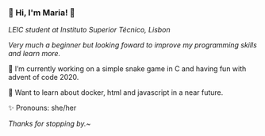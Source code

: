 ### 🌸 Hi, I'm Maria! 🌸

*LEIC student at Instituto Superior Técnico, Lisbon*

*Very much a beginner but looking foward to improve my programming skills and learn more.*

🌱 I’m currently working on a simple snake game in C and having fun with advent of code 2020.

🍄 Want to learn about docker, html and javascript in a near future.

✨ Pronouns: she/her

*Thanks for stopping by.~*





<!--
**iamfatima/iamfatima** is a ✨ _special_ ✨ repository because its `README.md` (this file) appears on your GitHub profile.

Here are some ideas to get you started:

- 🔭 I’m currently working on ...
- 🌱 I’m currently learning ...
- 👯 I’m looking to collaborate on ...
- 🤔 I’m looking for help with ...
- 💬 Ask me about ...
- 📫 How to reach me: ...
- 😄 Pronouns: ...
- ⚡ Fun fact: ...
-->
